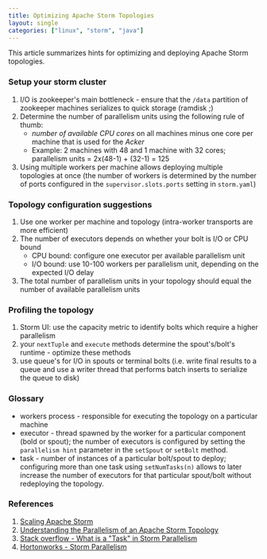 ```yaml
--- 
title: Optimizing Apache Storm Topologies
layout: single
categories: ["linux", "storm", "java"]
--- 
```


This article summarizes hints for optimizing and deploying Apache Storm topologies.

### Setup your storm cluster

1. I/O is zookeeper's main bottleneck - ensure that the `/data` partition of zookeeper machines serializes to quick storage (ramdisk ;)
2. Determine the number of parallelism units using the following rule of thumb:
   - *number of available CPU cores* on all machines minus one core per machine that is used for the *Acker*
   - Example: 2 machines with 48 and 1 machine with 32 cores; parallelism units = 2x(48-1) + (32-1) = 125
3. Using multiple workers per machine allows deploying multiple topologies at once (the number of workers is determined by the number of ports configured in the `supervisor.slots.ports` setting in `storm.yaml`)


### Topology configuration suggestions

1. Use one worker per machine and topology (intra-worker transports are more efficient)
2. The number of executors depends on whether your bolt is I/O or CPU bound
   - CPU bound: configure one executor per available parallelism unit
   - I/O bound: use 10-100 workers per parallelism unit, depending on the expected I/O delay
3. The total number of parallelism units in your topology should equal the number of available parallelism units


### Profiling the topology

1. Storm UI: use the capacity metric to identify bolts which require a higher parallelism
2. your `nextTuple` and `execute` methods determine the spout's/bolt's runtime - optimize these methods
3. use queue's for I/O in spouts or terminal bolts (i.e. write final results to a queue and use a writer thread that performs batch inserts to serialize the queue to disk)


### Glossary

* workers process - responsible for executing the topology on a particular machine
* executor - thread spawned by the worker for a particular component (bold or spout); the number of executors is configured by setting the `parallelism hint` parameter in the `setSpout` or `setBolt` method.
* task - number of instances of a particular bolt/spout to deploy; configuring more than one task using `setNumTasks(n)` allows to later increase the number of executors for that particular spout/bolt without redeploying the topology.



### References

 1. [Scaling Apache Storm](https://www.slideshare.net/ptgoetz/scaling-apache-storm-strata-hadoopworld-2014?qid=19b9de2b-175b-415e-94c8-7a537d8c2a9a&v=qf1&b=&from_search=2)
 2. [Understanding the Parallelism of an Apache Storm Topology](http://storm.apache.org/releases/1.2.2/Understanding-the-parallelism-of-a-Storm-topology.html)
 3. [Stack overflow - What is a "Task" in Storm Parallelism](https://stackoverflow.com/questions/17257448/what-is-the-task-in-storm-parallelism)
 4. [Hortonworks - Storm Parallelism](https://docs.hortonworks.com/HDPDocuments/HDP2/HDP-2.6.1/bk_storm-component-guide/content/storm-parallelism.html)
